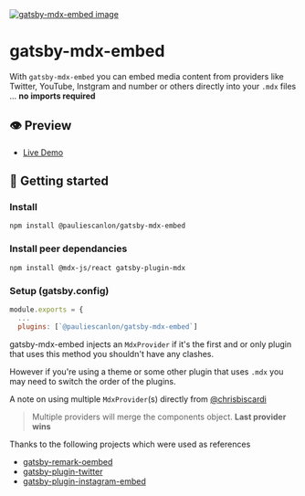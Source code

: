 <a href="https://gatsby-mdx-embed.netlify.com/" target="_blank">
<img src="https://gatsby-mdx-embed.netlify.com/images/mdx-embed-main-og-image.jpg" alt="gatsby-mdx-embed image" />
</a>

# gatsby-mdx-embed

With `gatsby-mdx-embed` you can embed media content from providers like Twitter, YouTube, Instgram and number or others directly into your `.mdx` files ... **no imports required**

## 👁️ Preview

- [Live Demo](https://gatsby-mdx-embed.netlify.com/)

## 🚀 Getting started

### Install

```
npm install @pauliescanlon/gatsby-mdx-embed
```

### Install peer dependancies

```
npm install @mdx-js/react gatsby-plugin-mdx
```

### Setup (gatsby.config)

```js
module.exports = {
  ...
  plugins: [`@pauliescanlon/gatsby-mdx-embed`]
```

gatsby-mdx-embed injects an `MdxProvider` if it's the first and or only plugin that uses this method you shouldn't have any clashes.

However if you're using a theme or some other plugin that uses `.mdx` you may need to switch the order of the plugins.

A note on using multiple `MdxProvider`(s) directly from [@chrisbiscardi](https://twitter.com/chrisbiscardi)

> Multiple providers will merge the components object. **Last provider wins**

Thanks to the following projects which were used as references

- [gatsby-remark-oembed](https://github.com/raae/gatsby-remark-oembed)
- [gatsby-plugin-twitter](https://github.com/gatsbyjs/gatsby/tree/master/packages/gatsby-plugin-twitter)
- [gatsby-plugin-instagram-embed](https://github.com/jlengstorf/gatsby-plugin-instagram-embed)
